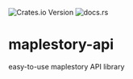 ![Crates.io Version](https://img.shields.io/crates/v/maplestory)
![docs.rs](https://img.shields.io/docsrs/maplestory)

# maplestory-api
easy-to-use maplestory API library
